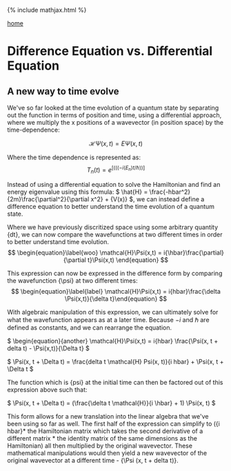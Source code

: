 {% include mathjax.html %}

[home](/README.md)

# Difference Equation vs. Differential Equation

## A new way to time evolve 

We've so far looked at the time evolution of a quantum state by separating out the function in terms of position and time, using a differential approach, where we
multiply the x positions of a wavevector (in position space) by the time-dependence: 

$$ \begin{equation}\label{tdse} \mathcal{H}\Psi(x,t) = E\Psi(x,t) \end{equation} $$ 

Where the time dependence is represented as: 
$${T_n(t) = e^[(((−i(E_n)t/\hbar))]}$$

Instead of using a differential equation to solve the Hamiltonian and find an energy eigenvalue using this formula: 
$ \hat{H} = \frac{-hbar^2}{2m}\frac{\partial^2}{\partial x^2} + {V(x)} $, we can instead define a difference equation to better understand the time evolution of a quantum state. 

Where we have previously discritized space using some arbitrary quantity {dt}, we can now compare the wavefunctions at two different times in order to better understand time evolution. 
$$ \begin{equation}\label{woo} \mathcal{H}\Psi(x,t) = i{\hbar}\frac{\partial}{\partial t}\Psi(x,t) \end{equation} $$

This expression can now be expressed in the difference form by comparing the wavefunction {\psi} at two different times: 
$$ \begin{equation}\label{label} \mathcal{H}\Psi(x,t) = i{hbar}\frac{\delta \Psi(x,t)}{\delta t}\end{equation} $$

With algebraic manipulation of this expression, we can ultimately solve for what the wavefunction appears as at a later time. Because ${-i}$ and ${\hbar}$ are defined as constants, and we can rearrange the equation. 

$ \begin{equation}\{another} \mathcal{H}\Psi(x,t) = i{hbar} \frac{\Psi(x, t + delta t) - \Psi(x,t)}{\Delta t} $

$ \Psi(x, t + \Delta t) = \frac{delta t \mathcal{H} Psi(x, t)}{i hbar} + \Psi(x, t + \Delta t $

The function which is {psi} at the initial time can then be factored out of this expression above such that:

$  \Psi(x, t + \Delta t) = (\frac{\delta t \mathcal{H}}{i \hbar} + 1) \Psi(x, t)  $ 

This form allows for a new translation into the linear algebra that we've been using so far as well. The first half of the expression can simplify to ({i hbar}* the Hamiltonian matrix which takes the second derivative of a different matrix * the identity matrix of the same dimensions as the Hamiltonian) all then multiplied by the original wavevector. These mathematical manipulations would then yield a new wavevector of the original wavevector at a different time - {\Psi (x, t + delta t)}.




